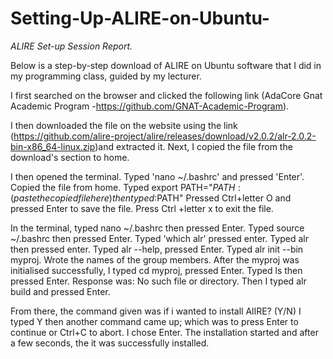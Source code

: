 # Setting-Up-ALIRE-on-Ubuntu-
*ALIRE Set-up Session Report.*

Below is a step-by-step download of ALIRE on Ubuntu software that I did in my programming class, guided by my lecturer. 

I first searched on the browser and clicked the following link (AdaCore Gnat Academic Program -https://github.com/GNAT-Academic-Program).


I then downloaded the file on the website using the link (https://github.com/alire-project/alire/releases/download/v2.0.2/alr-2.0.2-bin-x86_64-linux.zip)and extracted it.
Next, I copied the file from the download's section to home.

I then opened the terminal.
Typed 'nano ~/.bashrc' and pressed 'Enter'. Copied the file from home. 
Typed export PATH="${PATH}:(paste the copied file here) then typed :$PATH" 
Pressed Ctrl+letter O and pressed Enter to save the file.
Press Ctrl +letter x to exit the file.

In the terminal, typed nano ~/.bashrc then pressed Enter. 
Typed source ~/.bashrc then pressed Enter. 
Typed 'which alr' pressed enter.
Typed alr then pressed enter.
Typed alr --help, pressed Enter.
Typed alr init --bin myproj.
Wrote the names of the group members.
After the myproj was initialised successfully, I typed cd myproj, pressed Enter.
Typed ls then pressed Enter. Response was: No such file or directory.
Then I typed alr build and pressed Enter.

From there, the command given was if i wanted to install AlIRE? (Y/N)
I typed Y then another command came up; which was to press Enter to continue or Ctrl+C to abort. I chose Enter.
The installation started and after a few seconds, the it was successfully installed. 






